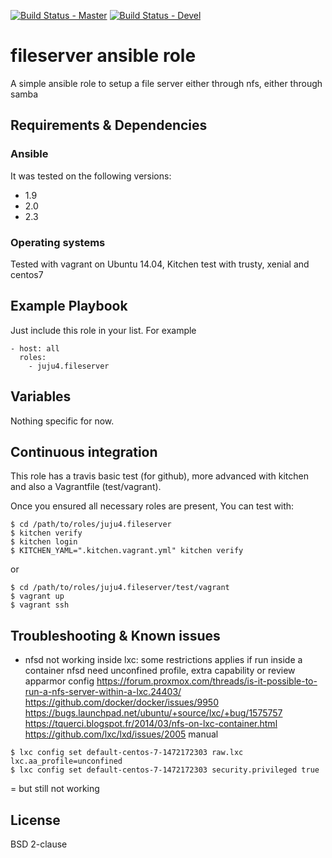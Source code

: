 [![Build Status - Master](https://travis-ci.org/juju4/ansible-fileserver.svg?branch=master)](https://travis-ci.org/juju4/ansible-fileserver)
[![Build Status - Devel](https://travis-ci.org/juju4/ansible-fileserver.svg?branch=devel)](https://travis-ci.org/juju4/ansible-fileserver/branches)
# fileserver ansible role

A simple ansible role to setup a file server either through nfs, either through samba

## Requirements & Dependencies

### Ansible
It was tested on the following versions:
 * 1.9
 * 2.0
 * 2.3

### Operating systems

Tested with vagrant on Ubuntu 14.04, Kitchen test with trusty, xenial and centos7

## Example Playbook

Just include this role in your list.
For example

```
- host: all
  roles:
    - juju4.fileserver
```

## Variables

Nothing specific for now.

## Continuous integration

This role has a travis basic test (for github), more advanced with kitchen and also a Vagrantfile (test/vagrant).

Once you ensured all necessary roles are present, You can test with:
```
$ cd /path/to/roles/juju4.fileserver
$ kitchen verify
$ kitchen login
$ KITCHEN_YAML=".kitchen.vagrant.yml" kitchen verify
```
or
```
$ cd /path/to/roles/juju4.fileserver/test/vagrant
$ vagrant up
$ vagrant ssh
```

## Troubleshooting & Known issues

* nfsd not working inside lxc: some restrictions applies if run inside a container
nfsd need unconfined profile, extra capability or review apparmor config
https://forum.proxmox.com/threads/is-it-possible-to-run-a-nfs-server-within-a-lxc.24403/
https://github.com/docker/docker/issues/9950
https://bugs.launchpad.net/ubuntu/+source/lxc/+bug/1575757
https://tquerci.blogspot.fr/2014/03/nfs-on-lxc-container.html
https://github.com/lxc/lxd/issues/2005
manual
```
$ lxc config set default-centos-7-1472172303 raw.lxc lxc.aa_profile=unconfined
$ lxc config set default-centos-7-1472172303 security.privileged true
```
= but still not working


## License

BSD 2-clause
